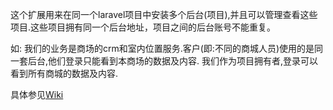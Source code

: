 
这个扩展用来在同一个laravel项目中安装多个后台(项目),并且可以管理查看这些项目.这些项目拥有同一个后台地址，项目之间的后台账号不能重复。

如: 我们的业务是商场的crm和室内位置服务.客户(即:不同的商城人员)使用的是同一套后台,他们登录只能看到本商场的数据及内容.
我们作为项目拥有者,登录可以看到所有商城的数据及内容.

具体参见[Wiki](https://github.com/never615/laravel-admin-enhance/wiki)
